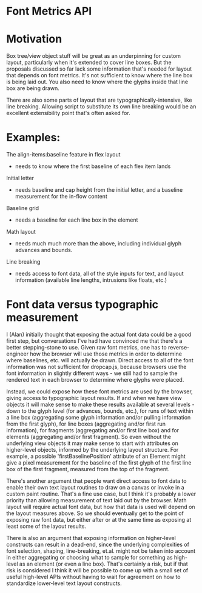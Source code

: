 Font Metrics API
================

# Motivation

Box tree/view object stuff will be great as an underpinning for custom layout, particularly when it's extended to cover line boxes. But the proposals discussed so far lack some information that's needed for layout that depends on font metrics. It's not sufficient to know where the line box is being laid out. You also need to know where the glyphs inside that line box are being drawn.

There are also some parts of layout that are typographically-intensive, like line breaking. Allowing script to substitute its own line breaking would be an excellent extensibility point that's often asked for.

# Examples:

The align-items:baseline feature in flex layout
* needs to know where the first baseline of each flex item lands

Initial letter
* needs baseline and cap height from the initial letter, and a baseline measurement for the in-flow content

Baseline grid
* needs a baseline for each line box in the element

Math layout
* needs much much more than the above, including individual glyph advances and bounds.

Line breaking
* needs access to font data, all of the style inputs for text, and layout information (available line lengths, intrusions like floats, etc.)

# Font data versus typographic measurement

I (Alan) initially thought that exposing the actual font data could be a good first step, but conversations I've had have convinced me that there's a better stepping-stone to use. Given raw font metrics, one has to reverse-engineer how the browser will use those metrics in order to determine where baselines, etc. will actually be drawn. Direct access to all of the font information was not sufficient for dropcap.js, because browsers use the font information in slightly different ways - we still had to sample the rendered text in each browser to determine where glyphs were placed.

Instead, we could expose how these font metrics are used by the browser, giving access to typographic layout results. If and when we have view objects it will make sense to make these results available at several levels - down to the glyph level (for advances, bounds, etc.), for runs of text within a line box (aggregating some glyph information and/or pulling information from the first glyph), for line boxes (aggregating and/or first run information), for fragments (aggregating and/or first line box) and for elements (aggregating and/or first fragment). So even without the underlying view objects it may make sense to start with attributes on higher-level objects, informed by the underlying layout structure. For example, a possible 'firstBaselinePosition' attribute of an Element might give a pixel measurement for the baseline of the first glyph of the first line box of the first fragment, measured from the top of the fragment.

There's another argument that people want direct access to font data to enable their own text layout routines to draw on a canvas or invoke in a custom paint routine. That's a fine use case, but I think it's probably a lower priority than allowing measurement of text laid out by the browser. Math layout will require actual font data, but how that data is used will depend on the layout measures above. So we should eventually get to the point of exposing raw font data, but either after or at the same time as exposing at least some of the layout results.

There is also an argument that exposing information on higher-level constructs can result in a dead-end, since the underlying complexities of font selection, shaping, line-breaking, et.al. might not be taken into account in either aggregating or choosing what to sample for something as high-level as an element (or even a line box). That's certainly a risk, but if that risk is considered I think it will be possible to come up with a small set of useful high-level APIs without having to wait for agreement on how to standardize lower-level text layout constructs.
